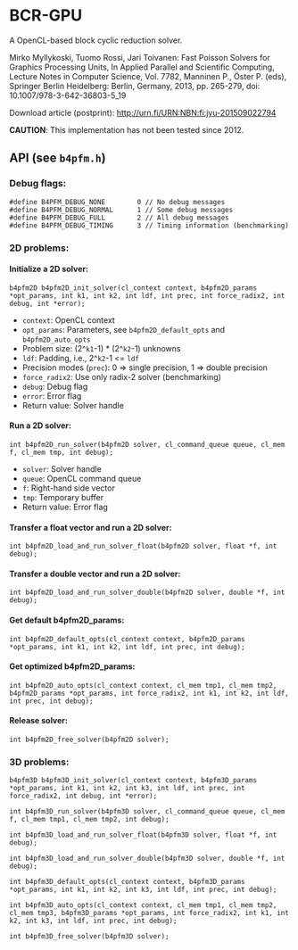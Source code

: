# BCR-GPU
A OpenCL-based block cyclic reduction solver.

Mirko Myllykoski, Tuomo Rossi, Jari Toivanen: Fast Poisson Solvers for Graphics Processing Units, In Applied Parallel and Scientific Computing, Lecture Notes in Computer Science, Vol. 7782, Manninen P., Öster P. (eds), Springer Berlin Heidelberg: Berlin, Germany, 2013, pp. 265-279, doi: 10.1007/978-3-642-36803-5_19

Download article (postprint): http://urn.fi/URN:NBN:fi:jyu-201509022794

**CAUTION**: This implementation has not been tested since 2012. 

## API (see ```b4pfm.h```)

### Debug flags:
```
#define B4PFM_DEBUG_NONE		0 // No debug messages
#define B4PFM_DEBUG_NORMAL		1 // Some debug messages
#define B4PFM_DEBUG_FULL		2 // All debug messages
#define B4PFM_DEBUG_TIMING		3 // Timing information (benchmarking)
```

### 2D problems:
#### Initialize a 2D solver:
```
b4pfm2D b4pfm2D_init_solver(cl_context context, b4pfm2D_params *opt_params, int k1, int k2, int ldf, int prec, int force_radix2, int debug, int *error);
```
 * ```context```: OpenCL context
 * ```opt_params```: Parameters, see ```b4pfm2D_default_opts``` and ```b4pfm2D_auto_opts```
 * Problem size: (2^```k1```-1) * (2^```k2```-1) unknowns
 * ```ldf```: Padding, i.e., 2^```k2```-1 <= ```ldf```
 * Precision modes (```prec```): 0 => single precision, 1 => double precision
 * ```force_radix2```: Use only radix-2 solver (benchmarking)
 * ```debug```: Debug flag
 * ```error```: Error flag
 * Return value: Solver handle

#### Run a 2D solver:
```
int b4pfm2D_run_solver(b4pfm2D solver, cl_command_queue queue, cl_mem f, cl_mem tmp, int debug);
```
 * ```solver```: Solver handle
 * ```queue```: OpenCL command queue
 * ```f```: Right-hand side vector
 * ```tmp```: Temporary buffer
 * Return value: Error flag

#### Transfer a float vector and run a 2D solver:
```
int b4pfm2D_load_and_run_solver_float(b4pfm2D solver, float *f, int debug);
```

#### Transfer a double vector and run a 2D solver:
```
int b4pfm2D_load_and_run_solver_double(b4pfm2D solver, double *f, int debug);
```

#### Get default b4pfm2D_params:
```
int b4pfm2D_default_opts(cl_context context, b4pfm2D_params *opt_params, int k1, int k2, int ldf, int prec, int debug);
```

#### Get optimized b4pfm2D_params:
```
int b4pfm2D_auto_opts(cl_context context, cl_mem tmp1, cl_mem tmp2, b4pfm2D_params *opt_params, int force_radix2, int k1, int k2, int ldf, int prec, int debug);
```
#### Release solver:
```
int b4pfm2D_free_solver(b4pfm2D solver);
```

### 3D problems:
```
b4pfm3D b4pfm3D_init_solver(cl_context context, b4pfm3D_params *opt_params, int k1, int k2, int k3, int ldf, int prec, int force_radix2, int debug, int *error);
```
```
int b4pfm3D_run_solver(b4pfm3D solver, cl_command_queue queue, cl_mem f, cl_mem tmp1, cl_mem tmp2, int debug);
```
```
int b4pfm3D_load_and_run_solver_float(b4pfm3D solver, float *f, int debug);
```
```
int b4pfm3D_load_and_run_solver_double(b4pfm3D solver, double *f, int debug);
```
```
int b4pfm3D_default_opts(cl_context context, b4pfm3D_params *opt_params, int k1, int k2, int k3, int ldf, int prec, int debug);
```
```
int b4pfm3D_auto_opts(cl_context context, cl_mem tmp1, cl_mem tmp2, cl_mem tmp3, b4pfm3D_params *opt_params, int force_radix2, int k1, int k2, int k3, int ldf, int prec, int debug);
```
```
int b4pfm3D_free_solver(b4pfm3D solver);
```
